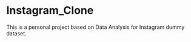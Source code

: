 # Instagram_Clone

 This is a personal project based on Data Analysis for Instagram dummy dataset. 
